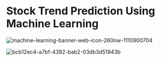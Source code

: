 # Stock Trend Prediction Using Machine Learning

![machine-learning-banner-web-icon-260nw-1110900704](https://user-images.githubusercontent.com/83384315/174474157-540abb73-8f10-4381-b321-653b0c6e6ed7.jpg)

![bcb12ec4-a7bf-4392-bab2-03db3d51943b](https://user-images.githubusercontent.com/83384315/174474167-bec336cc-a16c-45f1-995a-50d62c9486c5.jpeg)


